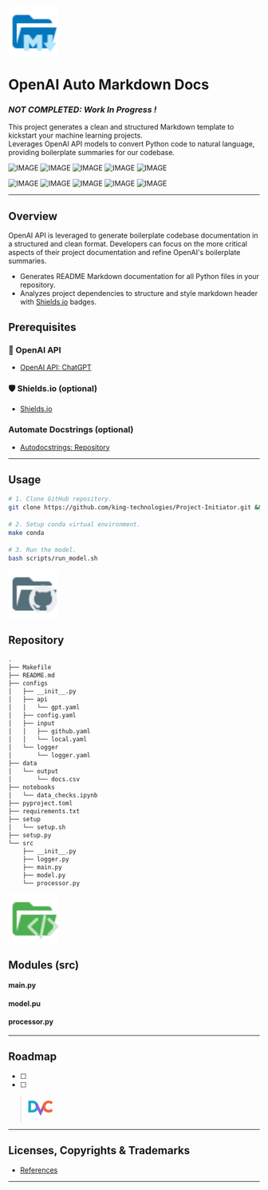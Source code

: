 <a style="vertical-align:middle">
<img src="https://raw.githubusercontent.com/PKief/vscode-material-icon-theme/ec559a9f6bfd399b82bb44393651661b08aaf7ba/icons/folder-markdown-open.svg" width="100"; style="vertical-align:middle" />
<span style="vertical-align:middle">
<h1>OpenAI Auto Markdown Docs</h1></span></a>

### *NOT COMPLETED: Work In Progress !*

This project generates a clean and structured Markdown template to kickstart your machine learning projects.  
Leverages OpenAI API models to convert Python code to natural language, providing boilerplate summaries for our codebase.

![IMAGE](https://img.shields.io/badge/Python-386f9f?style=for-the-badge&logo=python&logoColor=ffcf46)
![IMAGE](https://img.shields.io/badge/Pytest-white?style=for-the-badge&logo=pytest&logoColor=009fe3)
![IMAGE](https://img.shields.io/badge/conda-white.svg?&style=for-the-badge&logo=anaconda&logoColor=342B029)
![IMAGE](https://img.shields.io/badge/Markdown-000000?style=for-the-badge&logo=markdown&logoColor=white)
![IMAGE](https://img.shields.io/badge/GIT-E44C30?style=for-the-badge&logo=git&logoColor=white)

![IMAGE](https://img.shields.io/badge/Pandas-2C2D72?style=for-the-badge&logo=pandas&logoColor=white)
![IMAGE](https://img.shields.io/badge/prettier-1A2C34?style=for-the-badge&logo=prettier&logoColor=F7BA3E)
![IMAGE](https://img.shields.io/badge/pre-commit-FAB040?style=for-the-badge&logo=precommit&logoColor=FAB040)
![IMAGE](https://img.shields.io/badge/DVC-945DD6?style=for-the-badge&logo=dataversioncontrol&logoColor=white)
![IMAGE](https://img.shields.io/badge/GitHub-A74AC7?style=for-the-badge&logo=github&logoColor=white)

---

## Overview

OpenAI API is leveraged to generate boilerplate codebase documentation in a structured and clean format. Developers can focus on the more critical aspects of their project documentation and refine OpenAI's boilerplate summaries.

- Generates README Markdown documentation for all Python files in your repository.
- Analyzes project dependencies to structure and style markdown header with [Shields.io](https://shields.io/) badges.

## Prerequisites
### 🤖 OpenAI API
- [OpenAI API: ChatGPT](https://beta.openai.com/docs/introduction)
### 🛡 Shields.io (optional)
- [Shields.io](https://shields.io/)
### Automate Docstrings (optional)
- [Autodocstrings: Repository](https://github.com/cdesarmeaux/autodocstrings)
  
---
## Usage

```Bash
# 1. Clone GitHub repository.
git clone https://github.com/king-technologies/Project-Initiator.git && cd gpt_auto_markdown_docs

# 2. Setup conda virtual environment.
make conda

# 3. Run the model.
bash scripts/run_model.sh
```

<a style="vertical-align:middle">
<img src="https://raw.githubusercontent.com/PKief/vscode-material-icon-theme/ec559a9f6bfd399b82bb44393651661b08aaf7ba/icons/folder-github-open.svg" width="100"; style="vertical-align:middle" />
<span style="vertical-align:middle">
<h2>Repository</h2></span></a>

```shell
.
├── Makefile
├── README.md
├── configs
│   ├── __init__.py
│   ├── api
│   │   └── gpt.yaml
│   ├── config.yaml
│   ├── input
│   │   ├── github.yaml
│   │   └── local.yaml
│   └── logger
│       └── logger.yaml
├── data
│   └── output
│       └── docs.csv
├── notebooks
│   └── data_checks.ipynb
├── pyproject.toml
├── requirements.txt
├── setup
│   └── setup.sh
├── setup.py
└── src
    ├── __init__.py
    ├── logger.py
    ├── main.py
    ├── model.py
    └── processor.py
```

<a style="vertical-align:middle">
<img src="https://raw.githubusercontent.com/PKief/vscode-material-icon-theme/ec559a9f6bfd399b82bb44393651661b08aaf7ba/icons/folder-src-open.svg" width="100"; style="vertical-align:middle" />
<span style="vertical-align:middle">
<h2>Modules (src)</h2></span></a>

#### main.py

#### model.pu

#### processor.py

---

## Roadmap

- [ ] 
- [ ]

> <svg width="50" height="50" viewBox="0 0 200 200" fill="none" xmlns="http://www.w3.org/2000/svg"><g clip-path="url(#clip0)"><path d="M0.000590812 131.108V42.8655C-0.00675869 42.5314 0.0545285 42.1993 0.180663 41.8898C0.306798 41.5803 0.495099 41.2999 0.733924 41.066C0.946982 40.8366 1.20476 40.6532 1.4914 40.5271C1.77803 40.401 2.08745 40.3349 2.40059 40.3329H34.9339C47.8228 40.3329 58.845 44.8872 68.0006 53.9958C77.1561 63.1044 81.7339 74.0569 81.7339 86.8534C81.7339 99.7387 77.1561 110.758 68.0006 119.911C58.845 129.064 47.8228 133.64 34.9339 133.64H2.40059C2.08745 133.638 1.77803 133.572 1.4914 133.446C1.20476 133.32 0.946982 133.137 0.733924 132.907C0.495099 132.673 0.306798 132.393 0.180663 132.084C0.0545285 131.774 -0.00675869 131.442 0.000590812 131.108V131.108ZM20.8006 113.913H33.6006C41.0673 113.913 47.2673 111.313 52.2006 106.115C57.1339 100.916 59.6006 94.4957 59.6006 86.8534C59.6006 79.2999 57.1339 72.9239 52.2006 67.7253C47.2673 62.5268 41.0673 59.9275 33.6006 59.9275H20.8006V113.913Z" fill="#13ADC7"/><path d="M95.1177 155.723L53.5177 66.0147C53.0732 65.126 53.0954 64.3262 53.5843 63.6153C54.0732 62.9044 54.8065 62.549 55.7843 62.549H73.5177C74.6732 62.549 75.4288 63.0377 75.7843 64.0152L97.7843 112.668H98.5843L120.584 64.0152C120.94 63.0377 121.695 62.549 122.851 62.549H140.584C141.562 62.549 142.295 62.9044 142.784 63.6153C143.273 64.3262 143.295 65.126 142.851 66.0147L100.984 155.723C100.451 156.701 99.6954 157.189 98.7176 157.189H97.3843C96.4065 157.189 95.651 156.701 95.1177 155.723V155.723Z" fill="#945DD6"/><path d="M128.865 121.111C119.532 111.78 114.865 100.45 114.865 87.12C114.865 73.7904 119.554 62.438 128.932 53.0628C138.31 43.6876 149.665 39 162.999 39C175.443 39 186.199 43.1322 195.265 51.3966C196.599 52.6407 196.643 53.8848 195.399 55.1289L184.999 65.9259C183.843 66.9923 182.732 66.9923 181.665 65.9259C176.599 61.3938 170.599 59.1278 163.665 59.1278C156.199 59.1278 149.976 61.8159 144.999 67.1922C140.021 72.5685 137.532 79.0334 137.532 86.5868C137.532 94.0514 140.043 100.427 145.065 105.715C150.087 111.002 156.332 113.646 163.799 113.646C170.732 113.646 176.687 111.513 181.665 107.248C182.91 106.181 184.065 106.226 185.132 107.381L195.532 118.445C196.687 119.6 196.643 120.8 195.399 122.044C186.51 130.664 175.71 134.973 162.999 134.973C149.665 134.973 138.287 130.353 128.865 121.111V121.111Z" fill="#F46737"/></g></svg>


---
## Licenses, Copyrights & Trademarks

- [References](https://github.com/simple-icons/simple-icons/blob/develop/DISCLAIMER.md#licenses-copyrights--trademarks)

---
